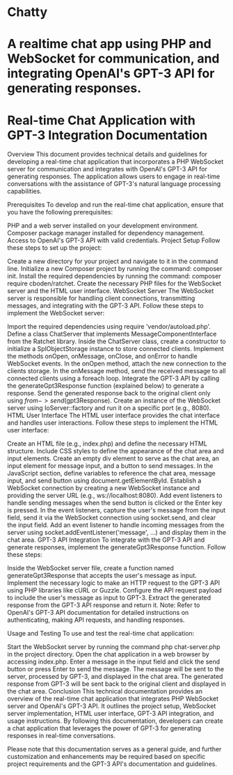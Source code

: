 # Chatty
# A realtime chat app using PHP and WebSocket for communication, and integrating OpenAI's GPT-3 API for generating responses. 
# Real-time Chat Application with GPT-3 Integration Documentation
Overview
This document provides technical details and guidelines for developing a real-time chat application that incorporates a PHP WebSocket server for communication and integrates with OpenAI's GPT-3 API for generating responses. The application allows users to engage in real-time conversations with the assistance of GPT-3's natural language processing capabilities.

Prerequisites
To develop and run the real-time chat application, ensure that you have the following prerequisites:

PHP and a web server installed on your development environment.
Composer package manager installed for dependency management.
Access to OpenAI's GPT-3 API with valid credentials.
Project Setup
Follow these steps to set up the project:

Create a new directory for your project and navigate to it in the command line.
Initialize a new Composer project by running the command: composer init.
Install the required dependencies by running the command: composer require cboden/ratchet.
Create the necessary PHP files for the WebSocket server and the HTML user interface.
WebSocket Server
The WebSocket server is responsible for handling client connections, transmitting messages, and integrating with the GPT-3 API. Follow these steps to implement the WebSocket server:

Import the required dependencies using require 'vendor/autoload.php'.
Define a class ChatServer that implements MessageComponentInterface from the Ratchet library.
Inside the ChatServer class, create a constructor to initialize a SplObjectStorage instance to store connected clients.
Implement the methods onOpen, onMessage, onClose, and onError to handle WebSocket events.
In the onOpen method, attach the new connection to the clients storage.
In the onMessage method, send the received message to all connected clients using a foreach loop.
Integrate the GPT-3 API by calling the generateGpt3Response function (explained below) to generate a response.
Send the generated response back to the original client only using $from->send($gpt3Response).
Create an instance of the WebSocket server using IoServer::factory and run it on a specific port (e.g., 8080).
HTML User Interface
The HTML user interface provides the chat interface and handles user interactions. Follow these steps to implement the HTML user interface:

Create an HTML file (e.g., index.php) and define the necessary HTML structure.
Include CSS styles to define the appearance of the chat area and input elements.
Create an empty div element to serve as the chat area, an input element for message input, and a button to send messages.
In the JavaScript section, define variables to reference the chat area, message input, and send button using document.getElementById.
Establish a WebSocket connection by creating a new WebSocket instance and providing the server URL (e.g., ws://localhost:8080).
Add event listeners to handle sending messages when the send button is clicked or the Enter key is pressed.
In the event listeners, capture the user's message from the input field, send it via the WebSocket connection using socket.send, and clear the input field.
Add an event listener to handle incoming messages from the server using socket.addEventListener('message', ...) and display them in the chat area.
GPT-3 API Integration
To integrate with the GPT-3 API and generate responses, implement the generateGpt3Response function. Follow these steps:

Inside the WebSocket server file, create a function named generateGpt3Response that accepts the user's message as input.
Implement the necessary logic to make an HTTP request to the GPT-3 API using PHP libraries like cURL or Guzzle.
Configure the API request payload to include the user's message as input to GPT-3.
Extract the generated response from the GPT-3 API response and return it.
Note: Refer to OpenAI's GPT-3 API documentation for detailed instructions on authenticating, making API requests, and handling responses.

Usage and Testing
To use and test the real-time chat application:

Start the WebSocket server by running the command php chat-server.php in the project directory.
Open the chat application in a web browser by accessing index.php.
Enter a message in the input field and click the send button or press Enter to send the message.
The message will be sent to the server, processed by GPT-3, and displayed in the chat area.
The generated response from GPT-3 will be sent back to the original client and displayed in the chat area.
Conclusion
This technical documentation provides an overview of the real-time chat application that integrates PHP WebSocket server and OpenAI's GPT-3 API. It outlines the project setup, WebSocket server implementation, HTML user interface, GPT-3 API integration, and usage instructions. By following this documentation, developers can create a chat application that leverages the power of GPT-3 for generating responses in real-time conversations.

Please note that this documentation serves as a general guide, and further customization and enhancements may be required based on specific project requirements and the GPT-3 API's documentation and guidelines.
